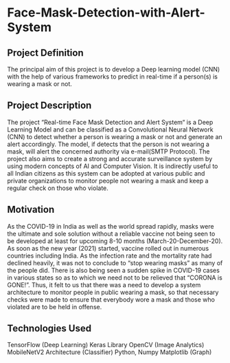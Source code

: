 # Face-Mask-Detection-with-Alert-System

## Project Definition

The principal aim of this project is to develop a Deep learning model (CNN) with the help of various frameworks to predict in real-time if a person(s) is wearing a mask or not.

## Project Description
The project “Real-time Face Mask Detection and Alert System“ is a Deep Learning Model and can be classified as a Convolutional Neural Network (CNN) to detect whether a person is wearing a mask or not and generate an alert accordingly.
The model, if detects that the person is not wearing a mask, will alert the concerned authority via e-mail(SMTP Protocol).
The project also aims to create a strong and accurate surveillance system by using modern concepts of AI and Computer Vision.
It is indirectly useful to all Indian citizens as this system can be adopted at various public and private organizations to monitor people not wearing a mask and keep a regular check on those who violate.

## Motivation
As the COVID-19 in India as well as the world spread rapidly, masks were the ultimate and sole solution without a reliable vaccine not being seen to be developed at least for upcoming 8-10 months (March-20-December-20).
As soon as the new year (2021) started, vaccine rolled out in numerous countries including India. As the infection rate and the mortality rate had declined heavily, it was not to conclude to “stop wearing masks” as many of the people did.
There is also being seen a sudden spike in COVID-19 cases in various states so as to which we need not to be relieved that “CORONA is GONE!”.
Thus, it felt to us that there was a need to develop a system architecture to monitor people in public wearing a mask, so that necessary checks were made to ensure that everybody wore a mask and those who violated are to be held in offense.

## Technologies Used
TensorFlow (Deep Learning)
Keras Library
OpenCV (Image Analytics)
MobileNetV2 Architecture (Classifier)
Python, Numpy
Matplotlib (Graph)

